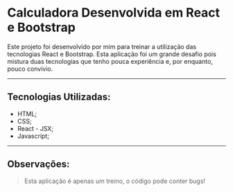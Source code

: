 # Calculadora Desenvolvida em React e Bootstrap
Este projeto foi desenvolvido por mim para treinar a utilização das tecnologias React e Bootstrap.
Esta aplicação foi um grande desafio pois mistura duas tecnologias que tenho pouca experiência e, por enquanto, pouco convívio.

___
## Tecnologias Utilizadas:
- HTML;
- CSS;
- React - JSX;
- Javascript;

___
## Observações:
> Esta aplicação é apenas um treino, o código pode conter bugs!